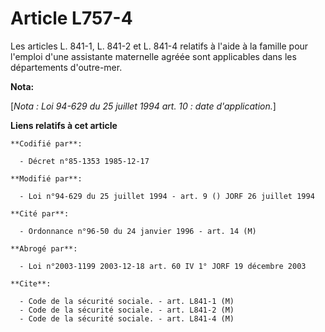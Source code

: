 # Article L757-4

Les articles L. 841-1, L. 841-2 et L. 841-4 relatifs à l'aide à la famille pour l'emploi d'une assistante maternelle agréée
sont applicables dans les départements d'outre-mer.

**Nota:**

[*Nota : Loi 94-629 du 25 juillet 1994 art. 10 : date d'application.*]

**Liens relatifs à cet article**

	**Codifié par**:

	  - Décret n°85-1353 1985-12-17

	**Modifié par**:

	  - Loi n°94-629 du 25 juillet 1994 - art. 9 () JORF 26 juillet 1994

	**Cité par**:

	  - Ordonnance n°96-50 du 24 janvier 1996 - art. 14 (M)

	**Abrogé par**:

	  - Loi n°2003-1199 2003-12-18 art. 60 IV 1° JORF 19 décembre 2003

	**Cite**:

	  - Code de la sécurité sociale. - art. L841-1 (M)
	  - Code de la sécurité sociale. - art. L841-2 (M)
	  - Code de la sécurité sociale. - art. L841-4 (M)
